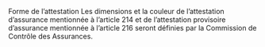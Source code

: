 Forme de l’attestation
Les dimensions et la couleur de l’attestation d’assurance mentionnée à l’article 214 et de l’attestation provisoire d’assurance mentionnée à l’article 216 seront définies par la Commission de Contrôle des Assurances.